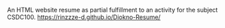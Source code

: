 An HTML website resume as partial fulfillment to an activity for the subject CSDC100.
https://rinzzze-d.github.io/Diokno-Resume/
